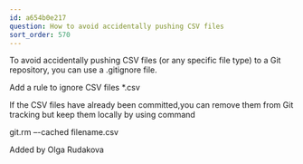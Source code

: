 ```yaml
---
id: a654b0e217
question: How to avoid accidentally pushing CSV files
sort_order: 570
---
```


To avoid accidentally pushing CSV files (or any specific file type) to a Git repository, you can use a .gitignore file.

Add a rule to ignore CSV files   *.csv

If the CSV files have already been committed,you can remove them from Git tracking but keep them locally by using command

git.rm –-cached filename.csv

Added by Olga Rudakova

